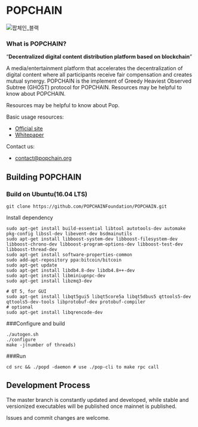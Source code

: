 # POPCHAIN
![팝체인_블랙](<https://s3.ap-northeast-2.amazonaws.com/east-d/img/popchain/%ED%8C%9D%EC%B2%B4%EC%9D%B8_%EB%B8%94%EB%9E%99.png>)

### What is POPCHAIN?

“**Decentralized digital content distribution platform based on blockchain**” 

A media/entertainment platform that accelerates the decentralization of digital content where all participants receive fair compensation and creates mutual synergy.
POPCHAIN is the implement of Greedy Heaviest Observed Subtree (GHOST) protocol for POPCHAIN.
Resources may be helpful to know about POPCHAIN.

Resources may be helpful to know about Pop.

Basic usage resources:

* [Official site](http://www.popchain.org/)
* [Whitepaper](https://popchain.org/whitepaper/POPCHAIN_WHITEPAPER_EN.pdf)

Contact us:

* contact@popchain.org


Building POPCHAIN
-------------------

### Build on Ubuntu(16.04 LTS)

    git clone https://github.com/POPCHAINFoundation/POPCHAIN.git

Install dependency

    sudo apt-get install build-essential libtool autotools-dev automake pkg-config libssl-dev libevent-dev bsdmainutils
    sudo apt-get install libboost-system-dev libboost-filesystem-dev libboost-chrono-dev libboost-program-options-dev libboost-test-dev libboost-thread-dev
    sudo apt-get install software-properties-common
    sudo add-apt-repository ppa:bitcoin/bitcoin
    sudo apt-get update
    sudo apt-get install libdb4.8-dev libdb4.8++-dev
    sudo apt-get install libminiupnpc-dev
    sudo apt-get install libzmq3-dev
    
    # QT 5, for GUI
    sudo apt-get install libqt5gui5 libqt5core5a libqt5dbus5 qttools5-dev qttools5-dev-tools libprotobuf-dev protobuf-compiler    
    # optional
    sudo apt-get install libqrencode-dev

###Configure and build

    ./autogen.sh
    ./configure
    make -j(number of threads)

###Run

    cd src && ./popd -daemon # use ./pop-cli to make rpc call

Development Process
-------------------

The master branch is constantly updated and developed, while stable
and versionized executables will be published once mainnet is published.

Issues and commit changes are welcome.

